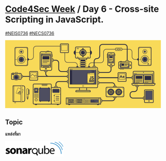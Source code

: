 # [Code4Sec Week](https://www.facebook.com/hashtag/code4sec) / Day 6 - Cross-site Scripting in JavaScript.
[#NEIS0736](https://www.facebook.com/hashtag/neis0736) [#NECS0736](https://www.facebook.com/hashtag/necs0736)

![JavaScript](/images/JS.gif)

## Topic










**แหล่งที่มา**

[<img src="/images/sonarqube.svg" alt="SonarQube" height="50">](##)
